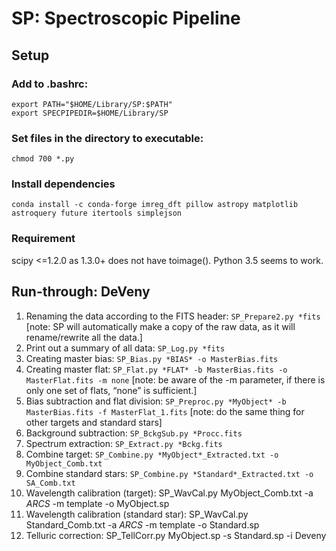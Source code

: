 # SP: Spectroscopic Pipeline

## Setup

### Add to .bashrc:

```
export PATH="$HOME/Library/SP:$PATH"
export SPECPIPEDIR=$HOME/Library/SP
```

### Set files in the directory to executable:

```
chmod 700 *.py
```

### Install dependencies

```
conda install -c conda-forge imreg_dft pillow astropy matplotlib astroquery future itertools simplejson
```

### Requirement

scipy <=1.2.0 as 1.3.0+ does not have toimage(). Python 3.5 seems to work.

## Run-through: DeVeny

1. Renaming the data according to the FITS header: `SP_Prepare2.py *fits`
[note: SP will automatically make a copy of the raw data, as it will rename/rewrite all the data.]
2. Print out a summary of all data: `SP_Log.py *fits`
3. Creating master bias: `SP_Bias.py *BIAS* -o MasterBias.fits`
4. Creating master flat: `SP_Flat.py *FLAT* -b MasterBias.fits -o MasterFlat.fits -m none`
[note: be aware of the -m parameter, if there is only one set of flats, “none” is sufficient.]
5. Bias subtraction and flat division: `SP_Preproc.py *MyObject* -b MasterBias.fits -f MasterFlat_1.fits`
[note: do the same thing for other targets and standard stars]
6. Background subtraction: `SP_BckgSub.py *Procc.fits`
7. Spectrum extraction: `SP_Extract.py *Bckg.fits`
8. Combine target: `SP_Combine.py *MyObject*_Extracted.txt -o MyObject_Comb.txt`
9. Combine standard stars: `SP_Combine.py *Standard*_Extracted.txt -o SA_Comb.txt`
10. Wavelength calibration (target): SP_WavCal.py MyObject_Comb.txt -a *ARCS* -m template -o MyObject.sp
11. Wavelength calibration (standard star): SP_WavCal.py Standard_Comb.txt -a *ARCS* -m template -o Standard.sp
12. Telluric correction: SP_TellCorr.py MyObject.sp -s Standard.sp -i Deveny
